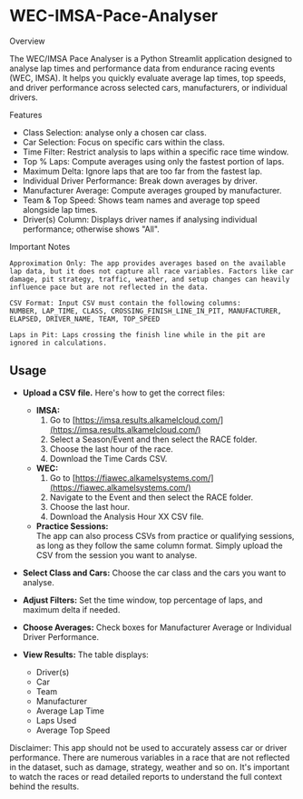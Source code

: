 # WEC-IMSA-Pace-Analyser

Overview

The WEC/IMSA Pace Analyser is a Python Streamlit application designed to analyse lap times and performance data from endurance racing events (WEC, IMSA). It helps you quickly evaluate average lap times, top speeds, and driver performance across selected cars, manufacturers, or individual drivers.

Features

- Class Selection: analyse only a chosen car class.
- Car Selection: Focus on specific cars within the class.
- Time Filter: Restrict analysis to laps within a specific race time window.
- Top % Laps: Compute averages using only the fastest portion of laps.
- Maximum Delta: Ignore laps that are too far from the fastest lap.
- Individual Driver Performance: Break down averages by driver.
- Manufacturer Average: Compute averages grouped by manufacturer.
- Team & Top Speed: Shows team names and average top speed alongside lap times.
- Driver(s) Column: Displays driver names if analysing individual performance; otherwise shows "All".

Important Notes

    Approximation Only: The app provides averages based on the available lap data, but it does not capture all race variables. Factors like car damage, pit strategy, traffic, weather, and setup changes can heavily influence pace but are not reflected in the data.

    CSV Format: Input CSV must contain the following columns:
    NUMBER, LAP_TIME, CLASS, CROSSING_FINISH_LINE_IN_PIT, MANUFACTURER, ELAPSED, DRIVER_NAME, TEAM, TOP_SPEED

    Laps in Pit: Laps crossing the finish line while in the pit are ignored in calculations.

## Usage

- **Upload a CSV file.** Here's how to get the correct files:
  - **IMSA:**
    1. Go to [https://imsa.results.alkamelcloud.com/](https://imsa.results.alkamelcloud.com/)
    2. Select a Season/Event and then select the RACE folder.
    3. Choose the last hour of the race.
    4. Download the Time Cards CSV.
  - **WEC:**
    1. Go to [https://fiawec.alkamelsystems.com/](https://fiawec.alkamelsystems.com/)
    2. Navigate to the Event and then select the RACE folder.
    3. Choose the last hour.
    4. Download the Analysis Hour XX CSV file.
  - **Practice Sessions:**  
    The app can also process CSVs from practice or qualifying sessions, as long as they follow the same column format. Simply upload the CSV from the session you want to analyse.

- **Select Class and Cars:** Choose the car class and the cars you want to analyse.
- **Adjust Filters:** Set the time window, top percentage of laps, and maximum delta if needed.
- **Choose Averages:** Check boxes for Manufacturer Average or Individual Driver Performance.
- **View Results:** The table displays:
  - Driver(s)
  - Car
  - Team
  - Manufacturer
  - Average Lap Time
  - Laps Used
  - Average Top Speed
  
Disclaimer: This app should not be used to accurately assess car or driver performance. There are numerous variables in a race that are not reflected in the dataset, such as damage, strategy, weather and so on. It's important to watch the races or read detailed reports to understand the full context behind the results.
